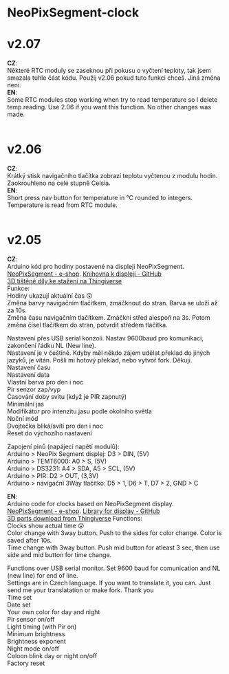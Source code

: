 # NeoPixSegment-clock
# **v2.07**<br>
**CZ**:<br>
Některé RTC moduly se zaseknou při pokusu o vyčtení teploty, tak jsem smazala tuhle část kódu. Použij v2.06 pokud tuto funkci chceš. Jiná změna není.
<br>
**EN**:<br>
Some RTC modules stop working when try to read temperature so I delete temp reading. Use 2.06 if you want this function. No other changes was made.
<br><br>
# **v2.06**<br>
**CZ**:<br>
Krátký stisk navigačního tlačítka zobrazí teplotu vyčtenou z modulu hodin. Zaokrouhleno na celé stupně Celsia.
<br>
**EN**:<br>
Short press nav button for temperature in °C rounded to integers. Temperature is read from RTC module.
<br><br>
# **v2.05**<br>
**CZ**:<br>
Arduino kód pro hodiny postavené na displeji NeoPixSegment.<br>
[NeoPixSegment - e-shop](https://www.vokolo.cz/neopixsegment/). [Knihovna k displeji - GitHub](https://github.com/Azuzula/NeoPixSegment)<br>
[3D tištěné díly ke stažení na Thingiverse](https://www.thingiverse.com/thing:4780832)<br>
Funkce:<br>
Hodiny ukazují aktuální čas 😲<br>
Změna barvy navigačním tlačítkem, zmáčknout do stran. Barva se uloží až za 10s.<br>
Změna času navigačním tlačítkem. Zmáčkni střed alespoň na 3s. Potom změna čísel tlačítkem do stran, potvrdit středem tlačítka.<br>

Nastavení přes USB serial konzoli. Nastav 9600baud pro komunikaci, zakončení řádku NL (New line).<br>
Nastavení je v češtině. Kdyby měl někdo zájem udělat překlad do jiných jazyků, je vítán. Pošli mi hotový překlad, nebo vytvoř fork. Děkuji.<br>
Nastavení času<br>
Nastavení data<br>
Vlastní barva pro den i noc<br>
Pir senzor zap/vyp<br>
Časování doby svitu (když je PIR zapnutý)<br>
Minimální jas<br>
Modifikátor pro intenzitu jasu podle okolního světla<br>
Noční mód<br>
Dvojtečka bliká/svítí pro den i noc<br>
Reset do výchozího nastavení<br>

Zapojení pinů (napájecí napětí modulů):<br>
Arduino > NeoPix Segment displej: D3 > DIN, (5V)<br>
Arduino > TEMT6000: A0 > S, (5V)<br>
Arduino > DS3231: A4 > SDA, A5 > SCL, (5V)<br>
Arduino > PIR: D2 > OUT, (3,3V)<br>
Arduino > navigační 3Way tlačítko:  D5 > 1, D6 > T, D7 > 2, GND > C<br>


**EN**:<br>
Arduino code for clocks based on NeoPixSegment display.<br>
[NeoPixSegment - e-shop](https://www.vokolo.cz/neopixsegment/). [Library for display - GitHub](https://github.com/Azuzula/NeoPixSegment)<br>
[3D parts download from Thingiverse](https://www.thingiverse.com/thing:4780832)
Functions: <br>
Clocks show actual time 😲<br>
Color change with 3way button. Push to the sides for color change. Color is saved after 10s.<br>
Time change with 3way button. Push mid button for atleast 3 sec, then use side and mid button for time change.<br>

Functions over USB serial monitor. Set 9600 baud for comunication and NL (new line) for end of line.<br>
Settings are in Czech language. If you want to translate it, you can. Just send me your translatation or make fork. Thank you<br>
Time set<br>
Date set<br>
Your own color for day and night<br>
Pir sensor on/off<br>
Light timing (with Pir on)<br>
Minimum brightness<br>
Brightness exponent<br>
Night mode on/off<br>
Coloon blink day or night on/off<br>
Factory reset<br>
